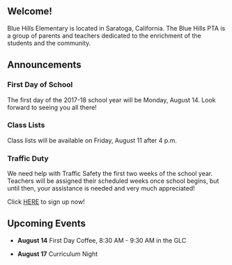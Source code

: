 ## Welcome!

Blue Hills Elementary is located in Saratoga, California. The Blue Hills PTA is a group of parents and teachers dedicated to the enrichment of the students and the community.

## Announcements

### First Day of School

The first day of the 2017-18 school year will be Monday, August 14.  Look forward to seeing you all there!

### Class Lists

Class lists will be available on Friday, August 11 after 4 p.m.

### Traffic Duty

We need help with Traffic Safety the first two weeks of the school year. Teachers will be assigned their scheduled weeks once school begins, but until then, your assistance is needed and very much appreciated!

Click [HERE](https://docs.google.com/spreadsheets/d/1MyEacaLFZnrpGiIq18mf9evZ03L-nttFJPSLmKkPOms/edit#gid=0) to sign up now!

## Upcoming Events

- **August 14** First Day Coffee, 8:30 AM - 9:30 AM in the GLC
    
- **August 17** Curriculum Night
